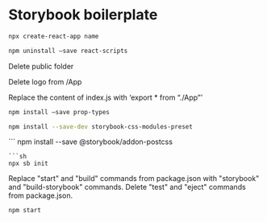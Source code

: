 # Storybook boilerplate

```sh
npx create-react-app name
```
```sh
npm uninstall —save react-scripts
```

Delete public folder

Delete logo from /App

Replace the content of index.js with ‘export * from “./App”’

```sh
npm install —save prop-types
```
```sh
npm install --save-dev storybook-css-modules-preset
```
´´´
npm install --save @storybook/addon-postcss
```
```sh
npx sb init
```

Replace "start" and "build" commands from package.json with "storybook" and "build-storybook" commands.
Delete "test" and "eject" commands from package.json.

```sh
npm start
```
